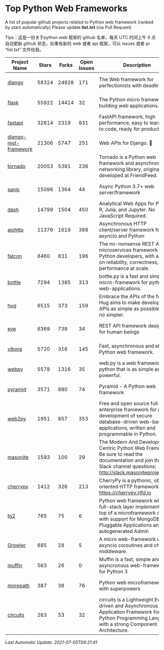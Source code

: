# Top Python Web Frameworks
A list of popular github projects related to Python web framework (ranked by stars automatically)
Please update **list.txt** (via Pull Request)

Tips：这是一份关于python web 框架的 github 名单，每天 UTC 时间上午 9 点自动更新 github 状态，如果有新的 web 或者 api 框架，可以 issues 或者 pr “list.txt” 文件给我。

| Project Name | Stars | Forks | Open Issues | Description | Last Commit |
| ------------ | ----- | ----- | ----------- | ----------- | ----------- |
| [django](https://github.com/django/django) | 58324 | 24928 | 171 | The Web framework for perfectionists with deadlines. | 2021-07-05 07:08:39 |
| [flask](https://github.com/pallets/flask) | 55922 | 14414 | 32 | The Python micro framework for building web applications. | 2021-07-01 10:54:54 |
| [fastapi](https://github.com/tiangolo/fastapi) | 32614 | 2319 | 931 | FastAPI framework, high performance, easy to learn, fast to code, ready for production | 2021-07-04 19:18:45 |
| [django-rest-framework](https://github.com/encode/django-rest-framework) | 21306 | 5747 | 251 | Web APIs for Django. 🎸 | 2021-07-01 14:04:44 |
| [tornado](https://github.com/tornadoweb/tornado) | 20053 | 5391 | 236 | Tornado is a Python web framework and asynchronous networking library, originally developed at FriendFeed. | 2021-05-30 15:33:14 |
| [sanic](https://github.com/sanic-org/sanic) | 15096 | 1364 | 44 | Async Python 3.7+ web server/framework | Build fast. Run fast. | 2021-07-05 08:51:36 |
| [dash](https://github.com/plotly/dash) | 14799 | 1504 | 450 | Analytical Web Apps for Python, R, Julia, and Jupyter. No JavaScript Required. | 2021-06-29 01:40:29 |
| [aiohttp](https://github.com/aio-libs/aiohttp) | 11376 | 1619 | 388 | Asynchronous HTTP client/server framework for asyncio and Python | 2021-07-04 15:17:47 |
| [falcon](https://github.com/falconry/falcon) | 8460 | 831 | 196 | The no-nonsense REST API and microservices framework for Python developers, with a focus on reliability, correctness, and performance at scale. | 2021-06-26 13:51:49 |
| [bottle](https://github.com/bottlepy/bottle) | 7294 | 1385 | 313 | bottle.py is a fast and simple micro-framework for python web-applications. | 2021-01-01 15:17:44 |
| [hug](https://github.com/hugapi/hug) | 6515 | 373 | 159 | Embrace the APIs of the future. Hug aims to make developing APIs as simple as possible, but no simpler. | 2020-08-10 05:07:26 |
| [eve](https://github.com/pyeve/eve) | 6369 | 739 | 34 | REST API framework designed for human beings | 2021-03-14 16:47:07 |
| [vibora](https://github.com/vibora-io/vibora) | 5720 | 316 | 145 | Fast, asynchronous and elegant Python web framework. | 2019-02-11 10:54:12 |
| [webpy](https://github.com/webpy/webpy) | 5578 | 1316 | 35 | web.py is a web framework for python that is as simple as it is powerful.  | 2021-03-03 00:03:19 |
| [pyramid](https://github.com/Pylons/pyramid) | 3571 | 880 | 74 | Pyramid - A Python web framework | 2021-03-15 06:21:30 |
| [web2py](https://github.com/web2py/web2py) | 1951 | 857 | 353 | Free and open source full-stack enterprise framework for agile development of secure database-driven web-based applications, written and programmable in Python. | 2021-06-26 20:08:50 |
| [masonite](https://github.com/MasoniteFramework/masonite) | 1593 | 100 | 29 | The Modern And Developer Centric Python Web Framework. Be sure to read the documentation and join the Slack channel questions: http://slack.masoniteproject.com | 2021-05-28 04:15:49 |
| [cherrypy](https://github.com/cherrypy/cherrypy) | 1412 | 326 | 213 | CherryPy is a pythonic, object-oriented HTTP framework.      https://cherrypy.rtfd.io | 2021-07-03 22:30:08 |
| [tg2](https://github.com/TurboGears/tg2) | 765 | 75 | 6 | Python web framework with full-stack layer implemented on top of a microframework core with support for MongoDB, Pluggable Applications and autogenerated Admin | 2021-05-26 09:26:31 |
| [Growler](https://github.com/pyGrowler/Growler) | 685 | 28 | 5 | A micro web-framework using asyncio coroutines and chained middleware. | 2020-03-08 07:51:41 |
| [muffin](https://github.com/klen/muffin) | 563 | 26 | 0 | Muffin is a fast, simple and asyncronous web-framework for Python 3 | 2021-06-27 15:58:31 |
| [morepath](https://github.com/morepath/morepath) | 387 | 38 | 76 | Python web microframework with superpowers | 2021-04-18 14:33:02 |
| [circuits](https://github.com/circuits/circuits) | 263 | 53 | 32 | circuits is a Lightweight Event driven and Asynchronous Application Framework for the Python Programming Language with a strong Component Architecture. | 2020-12-16 08:37:47 |

*Last Automatic Update: 2021-07-05T09:21:41*